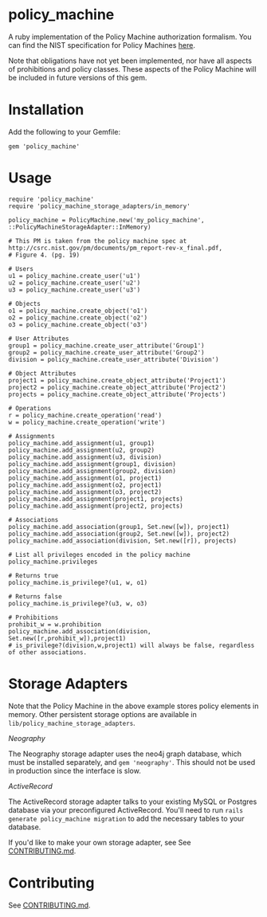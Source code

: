 policy_machine
==============

A ruby implementation of the Policy Machine authorization formalism.  You can find the NIST specification for Policy
Machines [here](http://csrc.nist.gov/pm/documents/pm_report-rev-x_final.pdf).

Note that obligations have not yet been implemented, nor have all aspects of prohibitions and policy classes.  These aspects of the Policy Machine
will be included in future versions of this gem.

# Installation

Add the following to your Gemfile:
```
gem 'policy_machine'
```

# Usage
```
require 'policy_machine'
require 'policy_machine_storage_adapters/in_memory'

policy_machine = PolicyMachine.new('my_policy_machine', ::PolicyMachineStorageAdapter::InMemory)

# This PM is taken from the policy machine spec at http://csrc.nist.gov/pm/documents/pm_report-rev-x_final.pdf,
# Figure 4. (pg. 19)

# Users
u1 = policy_machine.create_user('u1')
u2 = policy_machine.create_user('u2')
u3 = policy_machine.create_user('u3')

# Objects
o1 = policy_machine.create_object('o1')
o2 = policy_machine.create_object('o2')
o3 = policy_machine.create_object('o3')

# User Attributes
group1 = policy_machine.create_user_attribute('Group1')
group2 = policy_machine.create_user_attribute('Group2')
division = policy_machine.create_user_attribute('Division')

# Object Attributes
project1 = policy_machine.create_object_attribute('Project1')
project2 = policy_machine.create_object_attribute('Project2')
projects = policy_machine.create_object_attribute('Projects')

# Operations
r = policy_machine.create_operation('read')
w = policy_machine.create_operation('write')

# Assignments
policy_machine.add_assignment(u1, group1)
policy_machine.add_assignment(u2, group2)
policy_machine.add_assignment(u3, division)
policy_machine.add_assignment(group1, division)
policy_machine.add_assignment(group2, division)
policy_machine.add_assignment(o1, project1)
policy_machine.add_assignment(o2, project1)
policy_machine.add_assignment(o3, project2)
policy_machine.add_assignment(project1, projects)
policy_machine.add_assignment(project2, projects)

# Associations
policy_machine.add_association(group1, Set.new([w]), project1)
policy_machine.add_association(group2, Set.new([w]), project2)
policy_machine.add_association(division, Set.new([r]), projects)

# List all privileges encoded in the policy machine
policy_machine.privileges

# Returns true
policy_machine.is_privilege?(u1, w, o1)

# Returns false
policy_machine.is_privilege?(u3, w, o3)

# Prohibitions
prohibit_w = w.prohibition
policy_machine.add_association(division, Set.new([r,prohibit_w]),project1)
# is_privilege?(division,w,project1) will always be false, regardless of other associations.
```

# Storage Adapters

Note that the Policy Machine in the above example stores policy elements in memory.  Other persistent
storage options are available in `lib/policy_machine_storage_adapters`.

*Neography*

The Neography storage adapter uses the neo4j graph database, which must be installed separately,
and `gem 'neography'`. This should not be used in production since the interface is slow.

*ActiveRecord*

The ActiveRecord storage adapter talks to your existing MySQL or Postgres database via your preconfigured
ActiveRecord. You'll need to run `rails generate policy_machine migration` to add the necessary
tables to your database.

If you'd like to make your own storage adapter, see See [CONTRIBUTING.md](CONTRIBUTING.md).

# Contributing

See [CONTRIBUTING.md](CONTRIBUTING.md).
